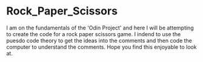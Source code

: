 # Rock_Paper_Scissors
I am on the fundamentals of the 'Odin Project' and here I will be attempting to create the code for a rock paper scissors game. I indend to use the puesdo code theory to get the ideas into the comments and then code the computer to understand the comments. Hope you find this enjoyable to look at.